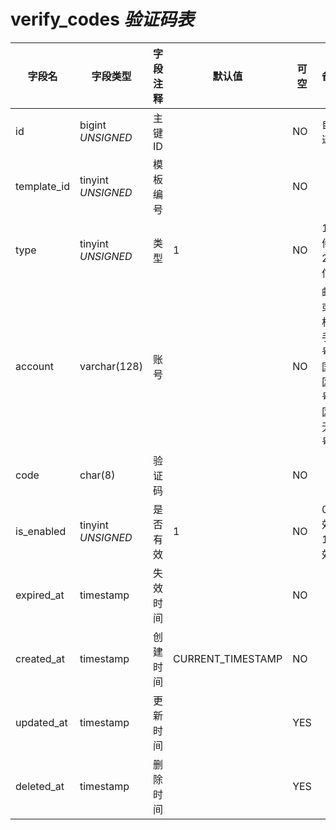 # verify_codes *验证码表*

| 字段名 | 字段类型 | 字段注释 | 默认值 | 可空 | 备注 |
| --- | --- | --- | --- | --- | --- |
| id | bigint *UNSIGNED* | 主键 ID |  | NO | 自动递增 |
| template_id | tinyint *UNSIGNED* | 模板编号 |  | NO |  |
| type | tinyint *UNSIGNED* | 类型 | 1 | NO | 1.邮件 / 2.短信 |
| account | varchar(128) | 账号 |  | NO | 邮箱或手机，手机号带国际区号，区号无加号 |
| code | char(8) | 验证码 |  | NO |  |
| is_enabled | tinyint *UNSIGNED* | 是否有效 | 1 | NO | 0.无效 / 1.有效 |
| expired_at | timestamp | 失效时间 |  | NO |  |
| created_at | timestamp | 创建时间 | CURRENT_TIMESTAMP | NO |  |
| updated_at | timestamp | 更新时间 |  | YES |  |
| deleted_at | timestamp | 删除时间 |  | YES |  |